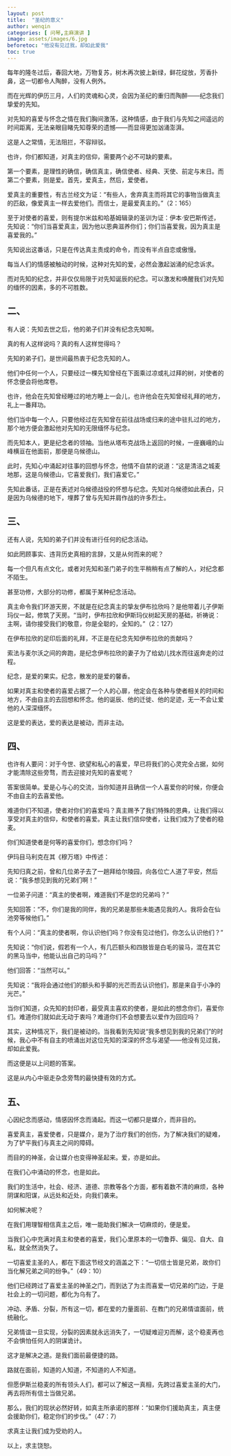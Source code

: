 ```yaml
---
layout: post
title:  "圣纪的意义"
author: wenqin
categories: [ 问琴,主麻演讲 ]
image: assets/images/6.jpg
beforetoc: "他没有见过我，却如此爱我"
toc: true
---
```


每年的隆冬过后，春回大地，万物复苏，树木再次披上新绿，鲜花绽放，芳香扑鼻，这一切都令人陶醉，没有人例外。

而在光辉的伊历三月，人们的灵魂和心灵，会因为圣纪的重归而陶醉——纪念我们挚爱的先知。

对先知的喜爱与怀念之情在我们胸间激荡，这种情感，由于我们与先知之间遥远的时间距离，无法亲眼目睹先知尊荣的遗憾——而显得更加汹涌澎湃。

这是人之常情，无法阻拦，不容辩驳。

也许，你们都知道，对真主的信仰，需要两个必不可缺的要素。

第一个要素，是理性的确信，确信真主，确信使者、经典、天使、前定与末日。而第二个要素，则是爱。首先，爱真主，然后，爱使者。

爱真主的重要性，有古兰经文为证：“有些人，舍弃真主而将其它的事物当做真主的匹敌，像爱真主一样去爱他们。而信士，是最爱真主的。”（2：165）

至于对使者的喜爱，则有提尔米兹和哈基姆辑录的圣训为证：伊本·安巴斯传述，先知说：“你们当喜爱真主，因为他以恩典滋养你们；你们当喜爱我，因为真主是喜爱我的。”

先知说出这番话，只是在传达真主责成的命令，而没有半点自恋或傲慢。

每当人们的情感被触动的时候，这种对先知的爱，必然会激起汹涌的纪念诉求。

而对先知的纪念，并非仅仅局限于对先知诞辰的纪念。可以激发和唤醒我们对先知的缅怀的因素，多的不可胜数。

## 二、

有人说：先知去世之后，他的弟子们并没有纪念先知啊。

真的有人这样说吗？真的有人这样觉得吗？

先知的弟子们，是世间最热衷于纪念先知的人。

他们中任何一个人，只要经过一棵先知曾经在下面乘过凉或礼过拜的树，对使者的怀念便会将他席卷。

也许，他会在先知曾经睡过的地方睡上一会儿，也许他会在先知曾经礼拜的地方，礼上一番拜功。

他们当中每一个人，只要他经过在先知曾在前往战场或归来的途中驻扎过的地方，那个地方便会激起他对先知的无限缅怀与纪念。

而先知本人，更是纪念者的领袖。当他从塔布克战场上返回的时候，一座巍峨的山峰横亘在他面前，那便是乌候德山。

此时，先知心中涌起对往事的回想与怀念，他情不自禁的说道：“这是清洁之城麦地那，这是乌候德山，它喜爱我们，我们喜爱它。”

先知此番话，正是在表述对乌候德战役的怀想与纪念。先知对乌候德如此表白，只是因为乌候德的地下，埋葬了曾与先知并肩作战的许多烈士。

## 三、

还有人说，先知的弟子们并没有进行任何的纪念活动。

如此罔顾事实、违背历史真相的言辞，又是从何而来的呢？

每一个但凡有点文化，或者对先知和圣门弟子的生平稍稍有点了解的人，对纪念都不陌生。

甚至功修，大部分的功修，都属于某种纪念活动。

真主命令我们环游天房，不就是在纪念真主的挚友伊布拉欣吗？是他带着儿子伊斯玛仪一起，修筑了天房。“当时，伊布拉欣和伊斯玛仪树起天房的基础，祈祷说：主啊，请你接受我们的敬意，你是全聪的，全知的。”（2：127）

在伊布拉欣的足印后面的礼拜，不正是在纪念先知伊布拉欣的贡献吗？

索法与麦尔沃之间的奔跑，是纪念伊布拉欣的妻子为了给幼儿找水而往返奔走的过程。

纪念，是爱的果实。纪念，散发的是爱的馨香。

如果对真主和使者的喜爱占据了一个人的心扉，他定会在各种与使者相关的时间和地方，不由自主的去回想和怀念。他的诞辰、他的迁徙、他的足迹，无一不会让爱他的人深深缅怀。

这是爱的表达，爱的表达是被动，而非主动。

## 四、

也许有人要问：对于今世、欲望和私心的喜爱，早已将我们的心灵完全占据，如何才能清除这些旁骛，而去迎接对先知的喜爱呢？

答案很简单。爱是心与心的交流，当你知道并且确信一个人喜爱你的时候，你便会不由自主的去喜爱他。

难道你们不知道，使者对你们的喜爱吗？真主赐予了我们特殊的恩典，让我们得以享受对真主的信仰，和使者的喜爱。真主让我们信仰使者，让我们成为了使者的稳麦。

你们知道使者是何等的喜爱你们，想念你们吗？

伊玛目马利克在其《穆万塔》中传述：

先知归真之前，曾和几位弟子去了一趟拜给尔陵园，向各位亡人道了平安，然后说：“我多想见到我的兄弟们啊！”

一位弟子问道：“真主的使者啊，难道我们不是您的兄弟吗？”

先知回答：“不，你们是我的同伴，我的兄弟是那些未能遇见我的人。我将会在仙池旁等候他们。”

有个人问：“真主的使者啊，你认识他们吗？你没有见过他们，你怎么认识他们？”

先知说：“你们说，假若有一个人，有几匹额头和四肢皆是白毛的骏马，混在其它的黑马当中，他能认出自己的马吗？”

他们回答：“当然可以。”

先知说：“我将会通过他们的额头和手脚的光芒而去认识他们，那是来自于小净的光芒。”

当你们知道，众先知的封印者，最受真主喜欢的使者，是如此的想念你们，喜爱你们。难道你们就如此无动于衷吗？难道你们不会想要去以爱作为回应吗？

其实，这种情况下，我们是被动的。当我看到先知说“我多想见到我的兄弟们”的时候，我心中不有自主的喷涌出对这位先知的深深的怀念与渴望——他没有见过我，却如此爱我。

而这便是以上问题的答案。

这是从内心中驱走杂念旁骛的最快捷有效的方式。

## 五、

心因纪念而感动，情感因怀念而涌起。而这一切都只是媒介，而非目的。

喜爱真主，喜爱使者，只是媒介，是为了治疗我们的创伤，为了解决我们的疑难，为了铲平我们与真主之间的障碍。

而目的的神圣，会让媒介也变得神圣起来。爱，亦是如此。

在我们心中涌动的怀念，也是如此。

我们的生活中，社会、经济、道德、宗教等各个方面，都有着数不清的麻烦，各种阴谋和阳谋，从远处和近处，向我们袭来。

如何解决呢？

在我们用理智相信真主之后，唯一能助我们解决一切麻烦的，便是爱。

当我们心中充满对真主和使者的喜爱，我们心里原本的一切鲁莽、偏见、自大、自私，就全然消失了。

一切喜爱主圣的人，都在下面这节经文的涵盖之下：“一切信士皆是兄弟，故你们当化解兄弟之间的纷争。”（49：10）

他们已经跨过了喜爱主圣的神圣之门，而到达了为主而喜爱一切兄弟的门边，于是社会上的一切问题，都化为乌有了。

冲动、矛盾、分裂，所有这一切，都在爱的力量面前、在教门的兄弟情谊面前，统统融化。

兄弟情谊一旦实现，分裂的因素就永远消失了，一切疑难迎刃而解，这个稳麦再也不会惧怕任何人的阴谋诡计。

这才是解决之道。是我们面前最便捷的路。

路就在面前，知道的人知道，不知道的人不知道。

但愿伊斯兰稳麦的所有领头人们，都可以了解这一真相，先跨过喜爱主圣的大门，再去将所有信士当做兄弟。

那么，我们的现状必然好转，如真主所承诺的那样：“如果你们援助真主，真主便会援助你们，稳定你们的步伐。”（47：7）

求真主让我们成为受劝的人。

以上，求主饶恕。
